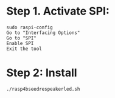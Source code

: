 # Step 1. Activate SPI:
    sudo raspi-config
    Go to "Interfacing Options"
    Go to "SPI"
    Enable SPI
    Exit the tool
    
# Step 2: Install
    ./rasp4bseedrespeakerled.sh